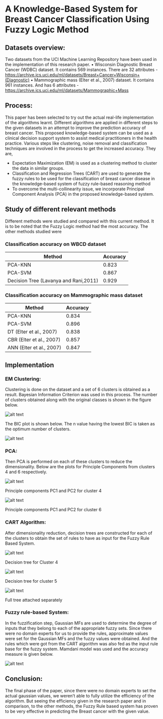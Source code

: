 # A Knowledge-Based System for Breast Cancer Classification Using Fuzzy Logic Method

## Datasets overview:
Two datasets from the UCI Machine Learning Repository have been used in the implementation of this research paper.
• Wisconsin Diagnostic Breast Cancer (WDBC) dataset. It contains 569 instances. There are 32 attributes - https://archive.ics.uci.edu/ml/datasets/Breast+Cancer+Wisconsin+(Diagnostic)
• Mammographic mass (Elter et al., 2007) dataset. It contains 961 instances. And has 6 attributes - https://archive.ics.uci.edu/ml/datasets/Mammographic+Mass

## Process:
This paper has been selected to try out the actual real-life implementation of the algorithms learnt. Different algorithms are applied in different steps to the given datasets in an attempt to improve the prediction accuracy of breast cancer. This proposed knowledge-based system can be used as a clinical decision support system to assist medical practitioners in the health practice.
Various steps like clustering, noise removal and classification techniques are involved in the process to get the increased accuracy. They are,
<ul>
<li>Expectation Maximization (EM) is used as a clustering method to cluster the data in similar groups.</li>
<li>Classification and Regression Trees (CART) are used to generate the fuzzy rules to be used for the classification of breast cancer disease in the knowledge-based system of fuzzy rule-based reasoning method</li>
<li>To overcome the multi-collinearity issue, we incorporate Principal Component Analysis (PCA) in the proposed knowledge-based system.</li>
</ul>

## Study of different relevant methods

Different methods were studied and compared with this current method. It is to be noted that the Fuzzy Logic method had the most accuracy. The other methods studied were

### Classification accuracy on WBCD dataset

| Method                               | Accuracy |
|--------------------------------------|----------|
| PCA-KNN                              | 0.823    |
| PCA-SVM                              | 0.867    |
| Decision Tree (Lavanya and Rani,2011)| 0.929    |

### Classification accuracy on Mammographic mass dataset

| Method                | Accuracy |
|----------------------|----------|
| PCA-KNN              | 0.834    |
| PCA-SVM              | 0.896    |
| DT (Elter et al., 2007) | 0.838   |
| CBR (Elter et al., 2007) | 0.857   |
| ANN (Elter et al., 2007) | 0.847   |


## Implementation
### EM Clustering:

Clustering is done on the dataset and a set of 6 clusters is obtained as a result.  Bayesian Information Criterion was used in this process. The number of clusters obtained along with the original classes is shown in the figure below.

![alt text](Images/EM_Clustering.png)

The BIC plot is shown below. The n value having the lowest BIC is taken as the optimum number of clusters.

![alt text](Images/EM_Components.png)

### PCA:

Then PCA is performed on each of these clusters to reduce the dimensionality. Below are the plots for Principle Components from clusters 4 and 6 respectively.

![alt text](Images/PCA_1.png)

Principle components PC1 and PC2 for cluster 4

![alt text](Images/PCA_2.png)

Principle components PC1 and PC2 for cluster 6

### CART Algorithm:

After dimensionality reduction, decision trees are constructed for each of the clusters to obtain the set of rules to have as input for the Fuzzy Rule Based System. 

![alt text](Images/CART_1.png)

Decision tree for Cluster 4

![alt text](Images/CART_2.png)

Decision tree for cluster 5

![alt text](Images/CART_Tree.png)

Full tree attached separately

### Fuzzy rule-based System:

In the fuzzification step, Gaussian MFs are used to determine the degree of inputs that they belong to each of the appropriate fuzzy sets. Since there were no domain experts for us to provide the rules, approximate values were set for the Gaussian MFs and the fuzzy values were obtained. And the rules which were got from the CART algorithm was also fed as the input rule base for the fuzzy system. Mamdani model was used and the accuracy measure is given below.

![alt text](Images/Fuzzy_results.png)

## Conclusion:

The final phase of the paper, since there were no domain experts to set the actual gaussian values, we weren’t able to fully utilize the efficiency of the algorithm. But seeing the efficiency given in the research paper and in comparison, to the other methods, the Fuzzy Rule based system has proven to be very effective in predicting the Breast cancer with the given value. 
